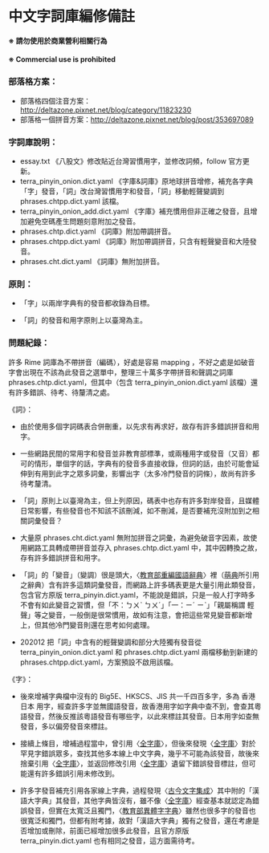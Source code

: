 #  中文字詞庫編修備註

####  ※ 請勿使用於商業營利相關行為
####  ※ Commercial use is prohibited

### 部落格方案：
- 部落格四個注音方案：http://deltazone.pixnet.net/blog/category/11823230
- 部落格一個拼音方案：http://deltazone.pixnet.net/blog/post/353697089

### 字詞庫說明：
- essay.txt 《八股文》修改貼近台灣習慣用字，並修改詞頻，follow 官方更新。
- terra_pinyin_onion.dict.yaml 《字庫&詞庫》原地球拼音增修，補充各字典「字」發音，「詞」改台灣習慣用字和發音，「詞」移動輕聲變調到 phrases.chtpp.dict.yaml 該檔。
- terra_pinyin_onion_add.dict.yaml 《字庫》補充慣用但非正確之發音，且增加避免空碼產生問題刻意附加之發音。
- phrases.chtp.dict.yaml 《詞庫》附加帶調拼音。
- phrases.chtpp.dict.yaml 《詞庫》附加帶調拼音，只含有輕聲變音和大陸發音。
- phrases.cht.dict.yaml 《詞庫》無附加拼音。

### 原則：

- 「字」以兩岸字典有的發音都收錄為目標。

- 「詞」的發音和用字原則上以臺灣為主。

### 問題紀錄：
許多 Rime 詞庫為不帶拼音（編碼），好處是容易 mapping ，不好之處是如破音字會出現在不該為此發音之選單中，整理三十萬多字帶拼音和聲調之詞庫 phrases.chtp.dict.yaml，但其中（包含 terra_pinyin_onion.dict.yaml 該檔）還有許多錯誤、待考、待釐清之處。

《詞》：

- 由於使用多個字詞碼表合併刪重，以先求有再求好，故存有許多錯誤拼音和用字。

- 一些網路民間的常用字和發音並非教育部標準，或兩種用字或發音（又音）都可的情形，單個字的話，字典有的發音多直接收錄，但詞的話，由於可能會延伸到有用到此字之眾多詞彙，影響出字（太多冷門發音的詞條），故尚有許多待考釐清。

- 「詞」原則上以臺灣為主，但上列原因，碼表中也存有許多對岸發音，且媒體日常影響，有些發音也不知該不該刪減，如不刪減，是否要補充沒附加到之相關詞彙發音？

- 大量原 phrases.cht.dict.yaml 無附加拼音之詞彙，為避免破音字因素，故使用網路工具轉成帶拼音並存入 phrases.chtp.dict.yaml 中，其中因轉換之故，存有許多錯誤拼音和用字。

- 「詞」的「變音」（變調）很是頭大，〈[教育部重編國語辭典](http://dict.revised.moe.edu.tw/cbdic/)〉裡（[萌典](https://www.moedict.tw/)所引用之辭典）含有許多這類詞彙發音，而網路上許多碼表更是大量引用此類發音，包含官方原版 terra_pinyin.dict.yaml，不能說是錯誤，只是一般人打字時多不會有如此變音之習慣，但「不：ㄅㄨˋ ㄅㄨˊ」「一：ㄧˊ ㄧˋ」「親屬稱謂 輕聲」等之變音，一般倒是很常慣用，故如有注意，會把這些常見變音都新增上，但其他冷門變音則還在思考如何處理。

- 202012 把「詞」中含有的輕聲變調和部分大陸獨有發音從 terra_pinyin_onion.dict.yaml 和 phrases.chtp.dict.yaml 兩檔移動到新建的 phrases.chtpp.dict.yaml，方案預設不啟用該檔。

《字》：

- 後來增補字典檔中沒有的 Big5E、HKSCS、JIS 共一千四百多字，多為 香港 日本 用字，經查許多字並無國語發音，故香港用字如字典中查不到，會查其粵語發音，然後反推該粵語發音有哪些字，以此來標註其發音。日本用字如查無發音，多以偏旁發音來標註。

- 接續上條目，增補過程當中，曾引用〈[全字庫](https://www.cns11643.gov.tw/)〉，但後來發現〈[全字庫](https://www.cns11643.gov.tw/)〉對於罕見字錯誤眾多，查找其他多本線上中文字典，幾乎不可能為該發音，故後來捨棄引用〈[全字庫](https://www.cns11643.gov.tw/)〉，並返回修改引用〈[全字庫](https://www.cns11643.gov.tw/)〉遺留下錯誤發音標註，但可能還有許多錯誤引用未修改到。

- 許多字發音補充引用各家線上字典，過程發現〈[古今文字集成](http://www.ccamc.co/)〉其中附的「漢語大字典」其發音，其他字典皆沒有，雖不像〈[全字庫](https://www.cns11643.gov.tw/)〉經查基本就認定為錯誤發音，但實在太寬泛且獨門，〈[教育部異體字字典](https://dict.variants.moe.edu.tw/)〉雖然也很多字的發音也很寬泛和獨門，但都有附考據，故對「漢語大字典」獨有之發音，還在考慮是否增加或刪除，前面已經增加很多此發音，且官方原版 terra_pinyin.dict.yaml 也有相同之發音，這方面需待考。


